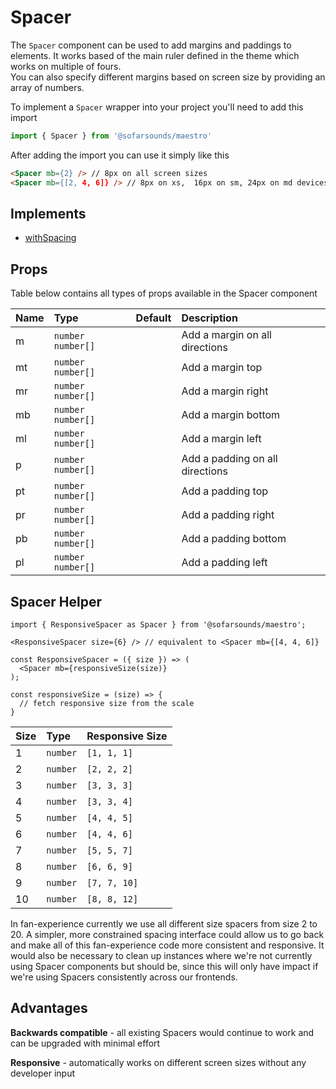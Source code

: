 # Spacer

The `Spacer` component can be used to add margins and paddings to elements. It works based of the
main ruler defined in the theme which works on multiple of fours.  
You can also specify different margins based on screen size by providing an array of numbers.

To implement a `Spacer` wrapper into your project you'll need to add this import
```js
import { Spacer } from '@sofarsounds/maestro'
```

After adding the import you can use it simply like this
```html
<Spacer mb={2} /> // 8px on all screen sizes
<Spacer mb={[2, 4, 6]} /> // 8px on xs,  16px on sm, 24px on md devices
```

## Implements

- [withSpacing](../../util/withSpacing)

## Props
Table below contains all types of props available in the Spacer component  

| Name   | Type                | Default         | Description                      |
| :----- | :-----              | :-------------- | :------------------------------- |
| m      | `number` `number[]` |                 | Add a margin on all directions
| mt     | `number` `number[]` |                 | Add a margin top
| mr     | `number` `number[]` |                 | Add a margin right
| mb     | `number` `number[]` |                 | Add a margin bottom
| ml     | `number` `number[]` |                 | Add a margin left
| p      | `number` `number[]` |                 | Add a padding on all directions
| pt     | `number` `number[]` |                 | Add a padding top
| pr     | `number` `number[]` |                 | Add a padding right
| pb     | `number` `number[]` |                 | Add a padding bottom
| pl     | `number` `number[]` |                 | Add a padding left



## Spacer Helper


```
import { ResponsiveSpacer as Spacer } from '@sofarsounds/maestro';

<ResponsiveSpacer size={6} /> // equivalent to <Spacer mb={[4, 4, 6]}

const ResponsiveSpacer = ({ size }) => (
  <Spacer mb={responsiveSize(size)}
);

const responsiveSize = (size) => {
  // fetch responsive size from the scale
}
```



| Size   | Type      | Responsive Size         
| :----- | :-----    | :-------------- 
| 1      | `number`  | `[1, 1, 1]`                
| 2      | `number`  | `[2, 2, 2]`                
| 3      | `number`  | `[3, 3, 3]`                
| 4      | `number`  | `[3, 3, 4]`                
| 5      | `number`  | `[4, 4, 5]`                
| 6      | `number`  | `[4, 4, 6]`                
| 7      | `number`  | `[5, 5, 7]`                
| 8      | `number`  | `[6, 6, 9]`                
| 9      | `number`  | `[7, 7, 10]`                
| 10     | `number`  | `[8, 8, 12]`                


In fan-experience currently we use all different size spacers from size 2 to 20. A simpler, more constrained spacing interface could allow us to go back and make all of this fan-experience code more consistent and responsive. It would also be necessary to clean up instances where we're not currently using Spacer components but should be, since this will only have impact if we're using Spacers consistently across our frontends.


## Advantages

**Backwards compatible** - all existing Spacers would continue to work and can be upgraded with minimal effort

**Responsive** - automatically works on different screen sizes without any developer input





